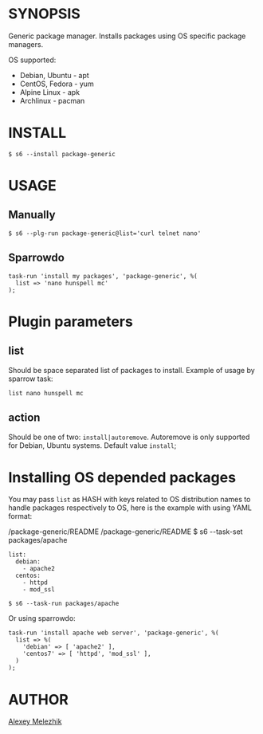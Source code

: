 # SYNOPSIS

Generic package manager. Installs packages using OS specific package managers.

OS supported:

* Debian, Ubuntu - apt
* CentOS, Fedora - yum
* Alpine Linux   - apk
* Archlinux      - pacman
  
# INSTALL

    $ s6 --install package-generic

# USAGE

## Manually 

    $ s6 --plg-run package-generic@list='curl telnet nano'

## Sparrowdo

    task-run 'install my packages', 'package-generic', %(
      list => 'nano hunspell mc'
    );
    
# Plugin parameters

## list

Should be space separated list of packages to install. Example of usage by sparrow task:
 
    list nano hunspell mc

## action

Should be one of two: `install|autoremove`. Autoremove is only supported for Debian, Ubuntu systems.
Default value `install`;

# Installing OS depended packages 

You may pass `list` as HASH with keys related to OS distribution names
to handle packages respectively to OS, here is the example with using YAML format:

/package-generic/README
/package-generic/README
    $ s6 --task-set packages/apache
    
    list:
      debian:
        - apache2
      centos:
        - httpd 
        - mod_ssl
    
    $ s6 --task-run packages/apache


Or using sparrowdo:

    task-run 'install apache web server', 'package-generic', %(
      list => %(
        'debian' => [ 'apache2' ],
        'centos7' => [ 'httpd', 'mod_ssl' ],
      )
    );


# AUTHOR

[Alexey Melezhik](mailto:melezhik@gmail.com)
